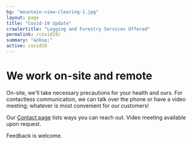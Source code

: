```yaml
---
bg: "mountain-view-clearing-1.jpg"
layout: page
title: "Covid-19 Update"
crawlertitle: "Logging and Forestry Services Offered"
permalink: /covid19/
summary: "&nbsp;"
active: covid19
---
```


# We work on-site and remote

On-site, we'll take necessary precautions for your health and ours.  For
contactless communication, we can talk over the phone or have a video meeting;
whatever is most convenient for our customers!

Our [Contact page](/contact/) lists ways you can reach out.  Video meeting
available upon request.

Feedback is welcome.
